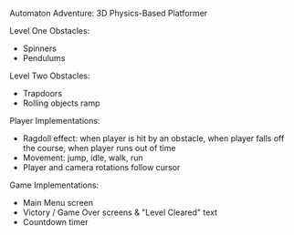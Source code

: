 Automaton Adventure: 3D Physics-Based Platformer

Level One Obstacles:
- Spinners
- Pendulums

Level Two Obstacles:
- Trapdoors
- Rolling objects ramp

Player Implementations:
- Ragdoll effect: when player is hit by an obstacle, when player falls off the course, when player runs out of time
- Movement: jump, idle, walk, run
- Player and camera rotations follow cursor

Game Implementations:
- Main Menu screen
- Victory / Game Over screens & "Level Cleared" text
- Countdown timer
